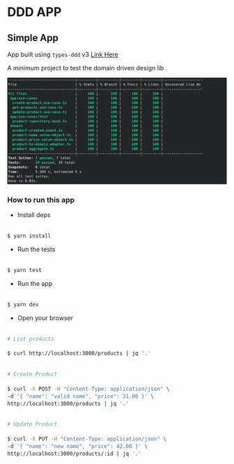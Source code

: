 # DDD APP

## Simple App

App built using `types-ddd` v3 [Link Here](https://www.npmjs.com/package/types-ddd)

A minimum project to test the domain driven design lib

![](docs/tests-result.png)

### How to run this app

- Install deps

```sh

$ yarn install

```

- Run the tests

```sh

$ yarn test

```

- Run the app

```sh

$ yarn dev

```

- Open your browser

```sh

# List products 

$ curl http://localhost:3000/products | jq '.'

```

```sh

# Create Product

$ curl -X POST -H "Content-Type: application/json" \
-d '{ "name": "valid name", "price": 21.00 }' \
http://localhost:3000/products | jq '.'

```

```sh

# Update Product

$ curl -X PUT -H "Content-Type: application/json" \
-d '{ "name": "new name", "price": 42.00 }' \
http://localhost:3000/products/:id | jq '.'


```
